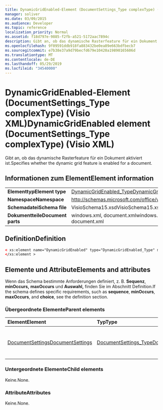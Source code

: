 ```yaml
---
title: DynamicGridEnabled-Element (DocumentSettings_Type complexType) (Visio XML)
manager: soliver
ms.date: 03/09/2015
ms.audience: Developer
ms.topic: reference
localization_priority: Normal
ms.assetid: f18d797e-9885-f2fb-a521-5172aac7894c
description: Gibt an, ob das dynamische Rasterfeature für ein Dokument aktiviert ist.
ms.openlocfilehash: 9f09591ddb918fa883432be0ea89e663bdfbecb7
ms.sourcegitcommit: e7b38e37a9d79becfd679e10420a19890165606d
ms.translationtype: MT
ms.contentlocale: de-DE
ms.lasthandoff: 05/29/2019
ms.locfileid: "34540000"
---
```

# <a name="dynamicgridenabled-element-documentsettings_type-complextype-visio-xml"></a><span data-ttu-id="f5fff-103">DynamicGridEnabled-Element (DocumentSettings_Type complexType) (Visio XML)</span><span class="sxs-lookup"><span data-stu-id="f5fff-103">DynamicGridEnabled element (DocumentSettings_Type complexType) (Visio XML)</span></span>

<span data-ttu-id="f5fff-104">Gibt an, ob das dynamische Rasterfeature für ein Dokument aktiviert ist.</span><span class="sxs-lookup"><span data-stu-id="f5fff-104">Specifies whether the dynamic grid feature is enabled for a document.</span></span>
  
## <a name="element-information"></a><span data-ttu-id="f5fff-105">Informationen zum Element</span><span class="sxs-lookup"><span data-stu-id="f5fff-105">Element information</span></span>

|||
|:-----|:-----|
|<span data-ttu-id="f5fff-106">**Elementtyp**</span><span class="sxs-lookup"><span data-stu-id="f5fff-106">**Element type**</span></span> <br/> |[<span data-ttu-id="f5fff-107">DynamicGridEnabled_Type</span><span class="sxs-lookup"><span data-stu-id="f5fff-107">DynamicGridEnabled_Type</span></span>](dynamicgridenabled_type-complextypevisio-xml.md) <br/> |
|<span data-ttu-id="f5fff-108">**Namespace**</span><span class="sxs-lookup"><span data-stu-id="f5fff-108">**Namespace**</span></span> <br/> |http://schemas.microsoft.com/office/visio/2012/main  <br/> |
|<span data-ttu-id="f5fff-109">**Schemadatei**</span><span class="sxs-lookup"><span data-stu-id="f5fff-109">**Schema file**</span></span> <br/> |<span data-ttu-id="f5fff-110">VisioSchema15.xsd</span><span class="sxs-lookup"><span data-stu-id="f5fff-110">VisioSchema15.xsd</span></span>  <br/> |
|<span data-ttu-id="f5fff-111">**Dokumentteile**</span><span class="sxs-lookup"><span data-stu-id="f5fff-111">**Document parts**</span></span> <br/> |<span data-ttu-id="f5fff-112">windows.xml, document.xml</span><span class="sxs-lookup"><span data-stu-id="f5fff-112">windows.xml, document.xml</span></span>  <br/> |
   
## <a name="definition"></a><span data-ttu-id="f5fff-113">Definition</span><span class="sxs-lookup"><span data-stu-id="f5fff-113">Definition</span></span>

```XML
< xs:element name="DynamicGridEnabled" type="DynamicGridEnabled_Type" minOccurs="0" maxOccurs="1" >
</xs:element >
```

## <a name="elements-and-attributes"></a><span data-ttu-id="f5fff-114">Elemente und Attribute</span><span class="sxs-lookup"><span data-stu-id="f5fff-114">Elements and attributes</span></span>

<span data-ttu-id="f5fff-115">Wenn das Schema bestimmte Anforderungen definiert, z. B. **Sequenz**, **minOccurs,** **maxOccurs** und **Auswahl,** finden Sie im Abschnitt Definition.</span><span class="sxs-lookup"><span data-stu-id="f5fff-115">If the schema defines specific requirements, such as **sequence**, **minOccurs**, **maxOccurs**, and **choice**, see the definition section.</span></span> 
  
### <a name="parent-elements"></a><span data-ttu-id="f5fff-116">Übergeordnete Elemente</span><span class="sxs-lookup"><span data-stu-id="f5fff-116">Parent elements</span></span>

|<span data-ttu-id="f5fff-117">**Element**</span><span class="sxs-lookup"><span data-stu-id="f5fff-117">**Element**</span></span>|<span data-ttu-id="f5fff-118">**Typ**</span><span class="sxs-lookup"><span data-stu-id="f5fff-118">**Type**</span></span>|<span data-ttu-id="f5fff-119">**Beschreibung**</span><span class="sxs-lookup"><span data-stu-id="f5fff-119">**Description**</span></span>|
|:-----|:-----|:-----|
|[<span data-ttu-id="f5fff-120">DocumentSettings</span><span class="sxs-lookup"><span data-stu-id="f5fff-120">DocumentSettings</span></span>](documentsettings-element-visiodocument_type-complextypevisio-xml.md) <br/> |[<span data-ttu-id="f5fff-121">DocumentSettings_Type</span><span class="sxs-lookup"><span data-stu-id="f5fff-121">DocumentSettings_Type</span></span>](documentsettings_type-complextypevisio-xml.md) <br/> |<span data-ttu-id="f5fff-122">Enthält Elemente, die Dokumenteinstellungen angeben.</span><span class="sxs-lookup"><span data-stu-id="f5fff-122">Contains elements that specify document settings.</span></span>  <br/> |
   
### <a name="child-elements"></a><span data-ttu-id="f5fff-123">Untergeordnete Elemente</span><span class="sxs-lookup"><span data-stu-id="f5fff-123">Child elements</span></span>

<span data-ttu-id="f5fff-124">Keine.</span><span class="sxs-lookup"><span data-stu-id="f5fff-124">None.</span></span>
  
### <a name="attributes"></a><span data-ttu-id="f5fff-125">Attribute</span><span class="sxs-lookup"><span data-stu-id="f5fff-125">Attributes</span></span>

<span data-ttu-id="f5fff-126">Keine.</span><span class="sxs-lookup"><span data-stu-id="f5fff-126">None.</span></span>
  

